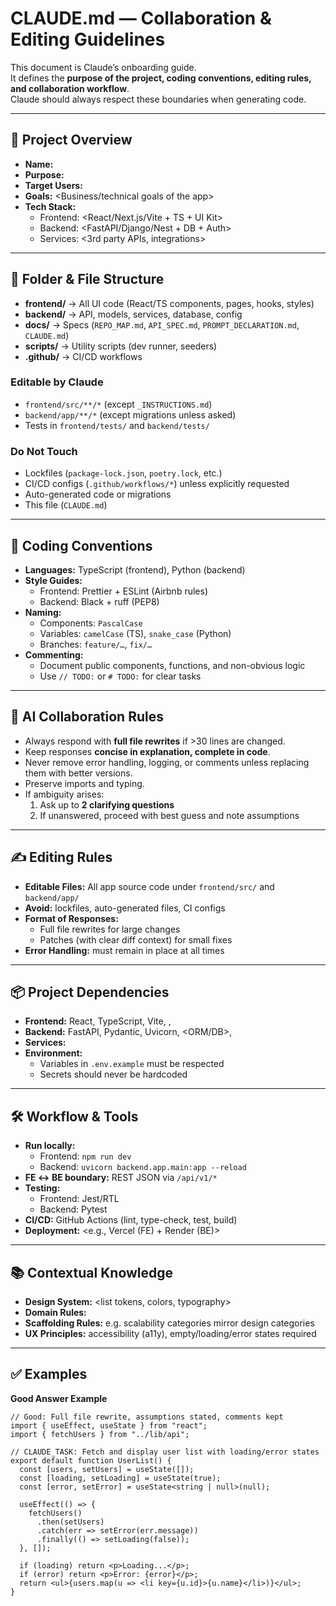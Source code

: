 # CLAUDE.md — Collaboration & Editing Guidelines

This document is Claude’s onboarding guide.  
It defines the **purpose of the project, coding conventions, editing rules, and collaboration workflow**.  
Claude should always respect these boundaries when generating code.

---

## 📌 Project Overview
- **Name:** <Project Name>  
- **Purpose:** <One-paragraph description of what this app does>  
- **Target Users:** <Who the app is for>  
- **Goals:** <Business/technical goals of the app>  
- **Tech Stack:**  
  - Frontend: <React/Next.js/Vite + TS + UI Kit>  
  - Backend: <FastAPI/Django/Nest + DB + Auth>  
  - Services: <3rd party APIs, integrations>  

---

## 📂 Folder & File Structure
- **frontend/** → All UI code (React/TS components, pages, hooks, styles)  
- **backend/** → API, models, services, database, config  
- **docs/** → Specs (`REPO_MAP.md`, `API_SPEC.md`, `PROMPT_DECLARATION.md`, `CLAUDE.md`)  
- **scripts/** → Utility scripts (dev runner, seeders)  
- **.github/** → CI/CD workflows  

### Editable by Claude
- `frontend/src/**/*` (except `_INSTRUCTIONS.md`)  
- `backend/app/**/*` (except migrations unless asked)  
- Tests in `frontend/tests/` and `backend/tests/`  

### Do Not Touch
- Lockfiles (`package-lock.json`, `poetry.lock`, etc.)  
- CI/CD configs (`.github/workflows/*`) unless explicitly requested  
- Auto-generated code or migrations  
- This file (`CLAUDE.md`)  

---

## 🎨 Coding Conventions
- **Languages:** TypeScript (frontend), Python (backend)  
- **Style Guides:**  
  - Frontend: Prettier + ESLint (Airbnb rules)  
  - Backend: Black + ruff (PEP8)  
- **Naming:**  
  - Components: `PascalCase`  
  - Variables: `camelCase` (TS), `snake_case` (Python)  
  - Branches: `feature/…`, `fix/…`  
- **Commenting:**  
  - Document public components, functions, and non-obvious logic  
  - Use `// TODO:` or `# TODO:` for clear tasks  

---

## 🤝 AI Collaboration Rules
- Always respond with **full file rewrites** if >30 lines are changed.  
- Keep responses **concise in explanation, complete in code**.  
- Never remove error handling, logging, or comments unless replacing them with better versions.  
- Preserve imports and typing.  
- If ambiguity arises:  
  1. Ask up to **2 clarifying questions**  
  2. If unanswered, proceed with best guess and note assumptions  

---

## ✍️ Editing Rules
- **Editable Files:** All app source code under `frontend/src/` and `backend/app/`  
- **Avoid:** lockfiles, auto-generated files, CI configs  
- **Format of Responses:**  
  - Full file rewrites for large changes  
  - Patches (with clear diff context) for small fixes  
- **Error Handling:** must remain in place at all times  

---

## 📦 Project Dependencies
- **Frontend:** React, TypeScript, Vite, <UI Kit>, <State Manager>  
- **Backend:** FastAPI, Pydantic, Uvicorn, <ORM/DB>, <Auth Library>  
- **Services:** <list external APIs>  
- **Environment:**  
  - Variables in `.env.example` must be respected  
  - Secrets should never be hardcoded  

---

## 🛠️ Workflow & Tools
- **Run locally:**  
  - Frontend: `npm run dev`  
  - Backend: `uvicorn backend.app.main:app --reload`  
- **FE ↔ BE boundary:** REST JSON via `/api/v1/*`  
- **Testing:**  
  - Frontend: Jest/RTL  
  - Backend: Pytest  
- **CI/CD:** GitHub Actions (lint, type-check, test, build)  
- **Deployment:** <e.g., Vercel (FE) + Render (BE)>  

---

## 📚 Contextual Knowledge
- **Design System:** <list tokens, colors, typography>  
- **Domain Rules:** <business logic quirks Claude must respect>  
- **Scaffolding Rules:** e.g. scalability categories mirror design categories  
- **UX Principles:** accessibility (a11y), empty/loading/error states required  

---

## ✅ Examples

**Good Answer Example**
```tsx
// Good: Full file rewrite, assumptions stated, comments kept
import { useEffect, useState } from "react";
import { fetchUsers } from "../lib/api";

// CLAUDE_TASK: Fetch and display user list with loading/error states
export default function UserList() {
  const [users, setUsers] = useState([]);
  const [loading, setLoading] = useState(true);
  const [error, setError] = useState<string | null>(null);

  useEffect(() => {
    fetchUsers()
      .then(setUsers)
      .catch(err => setError(err.message))
      .finally(() => setLoading(false));
  }, []);

  if (loading) return <p>Loading...</p>;
  if (error) return <p>Error: {error}</p>;
  return <ul>{users.map(u => <li key={u.id}>{u.name}</li>)}</ul>;
}
